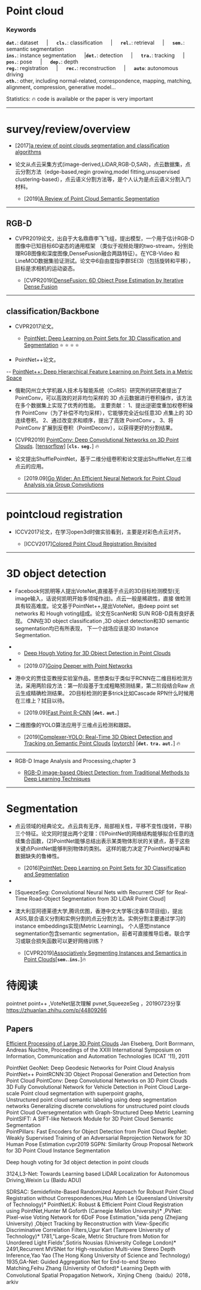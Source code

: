 # Point cloud


<h3> Keywords </h3>

__`dat.`__: dataset &emsp; | &emsp; __`cls.`__: classification &emsp; | &emsp; __`rel.`__: retrieval &emsp; | &emsp; __`sem.`__: semantic segmentation     
__`ins.`__: instance segmentation &emsp; |__`det.`__: detection &emsp; | &emsp; __`tra.`__: tracking &emsp; | &emsp; __`pos.`__: pose &emsp; | &emsp; __`dep.`__: depth     
__`reg.`__: registration &emsp; | &emsp; __`rec.`__: reconstruction &emsp; | &emsp; __`auto`__: autonomous driving     
__`oth.`__: other, including normal-related, correspondence, mapping, matching, alignment, compression, generative model...

Statistics: :fire: code is available or the paper is very important

---
# survey/review/overview

  - [2017][a review of point clouds segmentation and classification algorithms](https://www.int-arch-photogramm-remote-sens-spatial-inf-sci.net/XLII-2-W3/339/2017/isprs-archives-XLII-2-W3-339-2017.pdf)

- 论文从点云采集方式(image-derived,LiDAR,RGB-D,SAR)，点云数据集，点云分割方法（edge-based,regin growing,model fitting,unsupervised clustering-based），点云语义分割方法等，是个人认为是点云语义分割入门材料。

  - [2019][A Review of Point Cloud Semantic Segmentation](https://arxiv.org/pdf/1908.08854.pdf)


---

## RGB-D
- CVPR2019论文，出自于大名鼎鼎李飞飞组，提出模型，一个用于估计RGB-D图像中已知目标6D姿态的通用框架
（类似于视频处理的two-stream，分别处理RGB图像和深度图像,DenseFusion融合两路特征）。在YCB-Video
和LineMOD数据集验证测试。论文中6自由度指李群SE(3)（包括旋转和平移），目标是求相机的运动姿态。

  - [CVPR2019][DenseFusion: 6D Object Pose Estimation by Iterative Dense Fusion](https://arxiv.org/pdf/1901.04780.pdf)

---
## classification/Backbone
- CVPR2017论文。

  - [PointNet: Deep Learning on Point Sets for 3D Classification and Segmentation](http://openaccess.thecvf.com/content_cvpr_2017/papers/Qi_PointNet_Deep_Learning_CVPR_2017_paper.pdf) :star: :star: :star: :star:


- PointNet++论文。

 -- [PointNet++: Deep Hierarchical Feature Learning on Point Sets in a Metric Space](https://arxiv.org/pdf/1706.02413.pdf)

-  俄勒冈州立大学机器人技术与智能系统（CoRIS）研究所的研究者提出了 PointConv，可以高效的对非均匀采样的 3D 点云数据进行卷积操作，该方法在多个数据集上实现了优秀的性能。
主要贡献：
1、提出逆密度重加权卷积操作 PointConv（为了补偿不均匀采样），它能够完全近似任意3D 点集上的 3D 连续卷积。
2、通过改变求和顺序，提出了高效 PointConv 。
3、将 PointConv 扩展到反卷积（PointDeconv），以获得更好的分割结果。

  - [CVPR2019] [PointConv: Deep Convolutional Networks on 3D Point Clouds](https://arxiv.org/abs/1811.07246). [[tensorflow](https://github.com/DylanWusee/pointconv)] [__`cls.`__ __`seg.`__] :fire:

- 论文提出ShufflePointNet，基于二维分组卷积和论文提出ShuffleNet,在三维点云的应用。

  - [2019.09][Go Wider: An Efficient Neural Network for Point Cloud Analysis via Group Convolutions](https://arxiv.org/pdf/1909.10431.pdf)


---

# pointcloud registration

- ICCV2017论文，在学习open3d时做实验看到，主要是对彩色点云对齐。

  - [ICCV2017][Colored Point Cloud Registration Revisited](http://openaccess.thecvf.com/content_ICCV_2017/papers/Park_Colored_Point_Cloud_ICCV_2017_paper.pdf)
    

---
# 3D object detection


- Facebook何凯明等人提出VoteNet,直接基于点云的3D目标检测模型(无image输入，话说何凯明开始多领域作战)。点云一般是稀疏性，直接
做检测具有较高难度。论文基于PointNet++,提出VoteNet，由deep point set networks 和 Hough voting组成。论文在ScanNet和
SUN RGB-D具有良好表现。 CNN在3D object classification ,3D object detection和3D semantic segmentation均已有所表现，
下一个战场应该是3D Instance Segmentation.

- 
  - [Deep Hough Voting for 3D Object Detection in Point Clouds](https://arxiv.org/pdf/1904.09664.pdf)

- 
  - [2019.07][Going Deeper with Point Networks](https://arxiv.org/pdf/1907.00960.pdf)
  
- 港中文的贾佳亚教授实验室作品，思想类似于类似于RCNN在二维目标检测方法，采用两阶段方法：第一阶段基于生成粗略预测结果，第二阶段结合Raw 点云生成精确检测结果。
  2D目标检测的更多trick比如Cascade RPN什么时候用在三维上？拭目以待。
  
  - [2019.09][Fast Point R-CNN](https://arxiv.org/abs/1908.02990) [__`det.`__ __`aut.`__]
  
- 二维图像的YOLO算法应用于三维点云检测和跟踪。

  - [2019][Complexer-YOLO: Real-Time 3D Object Detection and Tracking on Semantic Point Clouds](https://arxiv.org/abs/1904.07537) [[pytorch](https://github.com/AI-liu/Complex-YOLO)] [__`det.`__ __`tra.`__ __`aut.`__] :fire:


---

- RGB-D Image Analysis and Processing,chapter 3

  - [RGB-D image-based Object Detection: from Traditional Methods to Deep Learning Techniques](https://arxiv.org/pdf/1907.09236.pdf)

---

# Segmentation
          
- 点云领域的经典论文。点云具有无序，局部相关性，平移不变性(旋转，平移)三个特征。论文同时提出两个定理：(1)PointNet的网络结构能够拟合任意的连续集合函数，(2)PointNet能够总结出表示某类物体形状的关键点，基于这些关键点PointNet能够判别物体的类别。
这样的能力决定了PointNet对噪声和数据缺失的鲁棒性。

  - [2016][PointNet: Deep Learning on Point Sets for 3D Classification and Segmentation](https://arxiv.org/pdf/1612.00593.pdf)
- 

  - [SqueezeSeg: Convolutional Neural Nets with Recurrent CRF for Real-Time Road-Object Segmentation from 3D LiDAR Point Cloud]

- 澳大利亚阿德莱德大学,腾讯优图，香港中文大学等(沈春华项目组)，提出ASIS,联合语义分割和实例分割的点云分割方法。实例分割主要通过学习的instance embeddings实现(Metric Learning)。
  个人感觉instance segmentation包含semantic segmentation，前者可直接推导后者。联合学习或联合损失函数可以更好网络训练？


  - [CVPR2019][Associatively Segmenting Instances and Semantics in Point Clouds](https://arxiv.org/pdf/1902.09852.pdf)[__`sem.`__.__`ins.`__]:fire:

# 待阅读
pointnet point++ ,VoteNet层次理解
pvnet,SqueezeSeg ，20190723分享
https://zhuanlan.zhihu.com/p/44809266
## Papers 

[Efficient Processing of Large 3D Point Clouds](https://www.researchgate.net/publication/233792575_Efficient_Processing_of_Large_3D_Point_Clouds) Jan Elseberg, Dorit Borrmann, Andreas N̈uchtre, Proceedings of the XXIII International Symposium on Information, Communication and Automation Technologies (ICAT '11), 2011 



PointNet
GeoNet: Deep Geodesic Networks for Point Cloud Analysis
PointNet++
PointRCNN:3D Object Proposal Generation and Detection from Point Cloud
PointConv: Deep Convolutional Networks on 3D Point Clouds
3D Fully Convolutional Network for Vehicle Detection in Point Cloud	
Large-scale Point cloud segmentation with superpoint graphs,	
Unstructured point cloud semantic labeling using deep segmentation networks
Generalizing discrete convolutions for unstructured point clouds
Point Cloud Oversegmentation with Graph-Structured Deep Metric Learning
PointSIFT: A SIFT-like Network Module for 3D Point Cloud Semantic Segmentation    
PointPillars: Fast Encoders for Object Detection from Point Cloud
RepNet: Weakly Supervised Training of an Adversarial Reprojection Network for 3D Human Pose Estimation	cvpr2019
SGPN: Similarity Group Proposal Network for 3D Point Cloud Instance Segmentation


Deep hough voting for 3d object detection in point clouds


3124,L3-Net: Towards Learning based LiDAR Localization for Autonomous Driving,Weixin Lu (Baidu ADU)

SDRSAC: Semidefinite-Based Randomized Approach for Robust Point Cloud Registration without Correspondences,Huu Minh Le (Queensland University of Technology)*
PointNetLK: Robust & Efficient Point Cloud Registration using PointNet,Hunter M Goforth (Carnegie Mellon University)*
,PVNet: Pixel-wise Voting Network for 6DoF Pose Estimation,"sida peng (Zhejiang University)
,Object Tracking by Reconstruction with View-Specific Discriminative Correlation Filters,Ugur Kart (Tampere University of Technology)*
1781,"Large-Scale, Metric Structure from Motion for Unordered Light Fields",Sotiris Nousias (University College London)*
2491,Recurrent MVSNet for High-resolution Multi-view Stereo Depth Inference,Yao Yao (The Hong Kong University of Science and Technology)
1935,GA-Net: Guided Aggregation Net for End-to-end Stereo Matching,Feihu Zhang (University of Oxford)*
Learning Depth with Convolutional Spatial Propagation Network，Xinjing Cheng（baidu）2018，arkiv
